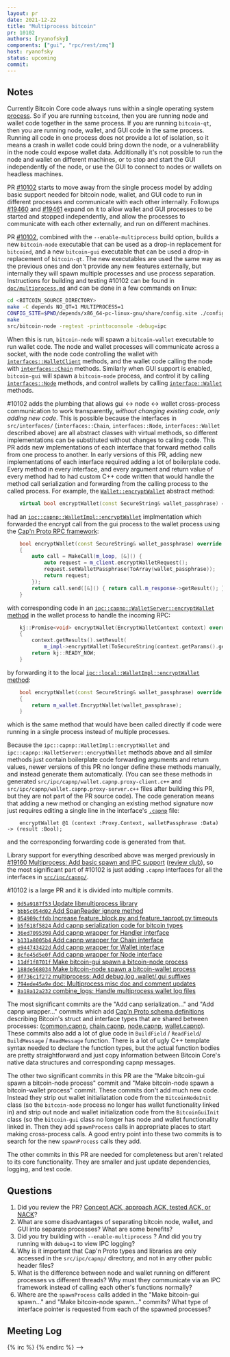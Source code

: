 ```yaml
---
layout: pr
date: 2021-12-22
title: "Multiprocess bitcoin"
pr: 10102
authors: [ryanofsky]
components: ["gui", "rpc/rest/zmq"]
host: ryanofsky
status: upcoming
commit:
---
```


## Notes

Currently Bitcoin Core code always runs within a single operating system
[process](https://en.wikipedia.org/wiki/Process_(computing)). So if you are
running `bitcoind`, then you are running node and wallet code together in the
same process. If you are running `bitcoin-qt`, then you are running node,
wallet, and GUI code in the same process. Running all code in one process does
not provide a lot of isolation, so it means a crash in wallet code could bring
down the node, or a vulnerablility in the node could expose wallet data.
Additionally it's not possible to run the node and wallet on different machines,
or to stop and start the GUI independently of the node, or use the GUI to
connect to nodes or wallets on headless machines.

PR [#10102](https://github.com/bitcoin/bitcoin/pull/10102) starts to move away
from the single process model by adding basic support needed for bitcoin node,
wallet, and GUI code to run in different processes and communicate with each
other internally. Followups
[#19460](https://github.com/bitcoin/bitcoin/pull/19460) and
[#19461](https://github.com/bitcoin/bitcoin/pull/19461) expand on it to allow
wallet and GUI processes to be started and stopped independently, and allow the
processes to communicate with each other externally, and run on different
machines.

PR [#10102](https://github.com/bitcoin/bitcoin/pull/10102), combined with the
`--enable-multiprocess` build option, builds a new `bitcoin-node` executable
that can be used as a drop-in replacement for `bitcoind`, and a new
`bitcoin-gui` executable that can be used a drop-in replacement of `bitcoin-qt`.
The new executables are used the same way as the previous ones and don't provide
any new features externally, but internally they will spawn multiple processes
and use process separation. Instructions for building and testing #10102 can be
found in
[`doc/multiprocess.md`](https://github.com/ryanofsky/bitcoin/blob/pr/ipc.168/doc/multiprocess.md#installation)
and can be done in a few commands on linux:

```bash
cd <BITCOIN_SOURCE_DIRECTORY>
make -C depends NO_QT=1 MULTIPROCESS=1
CONFIG_SITE=$PWD/depends/x86_64-pc-linux-gnu/share/config.site ./configure
make
src/bitcoin-node -regtest -printtoconsole -debug=ipc
```

When this is run, `bitcoin-node` will spawn a `bitcoin-wallet` executable to run
wallet code. The node and wallet processes will communicate across a socket,
with the node code controlling the wallet with
[`interfaces::WalletClient`](https://github.com/ryanofsky/bitcoin/blob/pr/ipc.168/src/interfaces/wallet.h#L310-L313)
methods, and the wallet code calling the node with
[`interfaces::Chain`](https://github.com/ryanofsky/bitcoin/blob/pr/ipc.168/src/interfaces/chain.h#L92)
methods. Similarly when GUI support is enabled, `bitcoin-gui` will spawn a
`bitcoin-node` process, and control it by calling
[`interfaces::Node`](https://github.com/ryanofsky/bitcoin/blob/pr/ipc.168/src/interfaces/node.h#L63-L64)
methods, and control wallets by calling
[`interface::Wallet`](https://github.com/ryanofsky/bitcoin/blob/pr/ipc.168/src/interfaces/wallet.h#L52-L53)
methods.

#10102 adds the plumbing that allows gui <-> node <-> wallet cross-process
communication to work transparently, *without changing existing code, only
adding new code*. This is possible because the interfaces in `src/interfaces/`
(`interfaces::Chain`, `interfaces::Node`, `interfaces::Wallet` described above)
are all abstract classes with virtual methods, so different implementations can
be substituted without changes to calling code. This PR adds new implementations
of each interface that forward method calls from one process to another. In
early versions of this PR, adding new implementations of each interface required
adding a lot of boilerplate code. Every method in every interface, and every
argument and return value of every method had to had custom C++ code written
that would handle the method call serialization and forwarding from the calling
process to the called process. For example, the
[`Wallet::encryptWallet`](https://github.com/ryanofsky/bitcoin/blob/pr/ipc.19/src/ipc/interfaces.h#L275)
abstract method:

```c++
    virtual bool encryptWallet(const SecureString& wallet_passphrase) = 0;
```

had an
[`ipc::capnp::WalletImpl::encryptWallet`](https://github.com/ryanofsky/bitcoin/blob/pr/ipc.19/src/ipc/capnp/interfaces.cpp#L205-L213)
implmentation which forwarded the encrypt call from the gui process to the
wallet process using the [Cap'n Proto RPC
framework](https://capnproto.org/cxxrpc.html):

```c++
    bool encryptWallet(const SecureString& wallet_passphrase) override
    {
        auto call = MakeCall(m_loop, [&]() {
            auto request = m_client.encryptWalletRequest();
            request.setWalletPassphrase(ToArray(wallet_passphrase));
            return request;
        });
        return call.send([&]() { return call.m_response->getResult(); });
    }
```

with corresponding code in an [`ipc::capnp::WalletServer::encryptWallet`
method](https://github.com/ryanofsky/bitcoin/blob/pr/ipc.19/src/ipc/capnp/server.cpp#L102-L107)
in the wallet process to handle the incoming RPC:

```c++
    kj::Promise<void> encryptWallet(EncryptWalletContext context) override
    {
        context.getResults().setResult(
            m_impl->encryptWallet(ToSecureString(context.getParams().getWalletPassphrase())));
        return kj::READY_NOW;
    }
```

by forwarding it to the local [`ipc::local::WalletImpl::encryptWallet`
method](https://github.com/ryanofsky/bitcoin/blob/pr/ipc.19/src/ipc/local/interfaces.cpp#L150-L153):

```c++
    bool encryptWallet(const SecureString& wallet_passphrase) override
    {
        return m_wallet.EncryptWallet(wallet_passphrase);
    }
```

which is the same method that would have been called directly if code were
running in a single process instead of multiple processes.

Because the `ipc::capnp::WalletImpl::encryptWallet` and
`ipc::capnp::WalletServer::encryptWallet` methods above and all similar methods
just contain boilerplate code forwarding arguments and return values, newer
versions of this PR no longer define these methods manually, and instead
generate them automatically. (You can see these methods in generated
`src/ipc/capnp/wallet.capnp.proxy-client.c++` and
`src/ipc/capnp/wallet.capnp.proxy-server.c++` files after building this PR, but
they are not part of the PR source code). The code generation means that adding
a new method or changing an existing method signature now just requires editing
a single line in the interface's
[`.capnp`](https://github.com/ryanofsky/bitcoin/blob/pr/ipc.168/src/ipc/capnp/wallet.capnp#L20)
file:

```capnproto
    encryptWallet @1 (context :Proxy.Context, walletPassphrase :Data) -> (result :Bool);
```

and the corresponding forwarding code is generated from that.

Library support for everything described above was merged previously in [#19160
Multiprocess: Add basic spawn and IPC
support](https://github.com/bitcoin/bitcoin/pull/19160) ([review
club](https://bitcoincore.reviews/19160)), so the most significant part of
#10102 is just adding `.capnp` interfaces for all the interfaces in
[`src/ipc/capnp/`](https://github.com/ryanofsky/bitcoin/tree/pr/ipc.168/src/ipc/capnp).

#10102 is a large PR and it is divided into multiple commits.

- [`0d5a9187f53` Update libmultiprocess library](https://github.com/bitcoin/bitcoin/pull/10102/commits/0d5a9187f53bd419c8e11a3388d08e690a78f8ec)
- [`bbb5c054d02` Add SpanReader ignore method](https://github.com/bitcoin/bitcoin/pull/10102/commits/bbb5c054d023fa840dcf57c818a5fb7c0ecaac17)
- [`054909cffdb` Increase feature_block.py and feature_taproot.py timeouts](https://github.com/bitcoin/bitcoin/pull/10102/commits/054909cffdb0c607321f8ef31d551a1d4f680b33)
- [`b5f618f5824` Add capnp serialization code for bitcoin types](https://github.com/bitcoin/bitcoin/pull/10102/commits/b5f618f582499e15bd51883a102ad0e58beab033)
- [`36ed7095398` Add capnp wrapper for Handler interface](https://github.com/bitcoin/bitcoin/pull/10102/commits/36ed7095398c4811898aa1c3d3f8d42b63e4b432)
- [`b131a8005b4` Add capnp wrapper for Chain interface](https://github.com/bitcoin/bitcoin/pull/10102/commits/b131a8005b41b8bf6866e7c4383f732fc6ddbfe6)
- [`e944743422d` Add capnp wrapper for Wallet interface](https://github.com/bitcoin/bitcoin/pull/10102/commits/e944743422dda816ece691569602f0a2bb67a1a7)
- [`8cfe45d5e0f` Add capnp wrapper for Node interface](https://github.com/bitcoin/bitcoin/pull/10102/commits/8cfe45d5e0f54ce88e5278856b861f02f75af1b8)
- [`11df1f8701f` Make bitcoin-gui spawn a bitcoin-node process](https://github.com/bitcoin/bitcoin/pull/10102/commits/11df1f8701f4f693b0c2fbdc0000649a625ec150)
- [`188de568034` Make bitcoin-node spawn a bitcoin-wallet process](https://github.com/bitcoin/bitcoin/pull/10102/commits/188de5680348dfb6993d4f8c0a43437eb1436ffd)
- [`0f736c1f272` multiprocess: Add debug.log .wallet/.gui suffixes](https://github.com/bitcoin/bitcoin/pull/10102/commits/0f736c1f272c23a9ab1d3c0f915f1ba855c28d32)
- [`794ede45a9e` doc: Multiprocess misc doc and comment updates](https://github.com/bitcoin/bitcoin/pull/10102/commits/794ede45a9e2dd685a564fc59e02d26e7287a78a)
- [`8a18a12a232` combine_logs: Handle multiprocess wallet log files](https://github.com/bitcoin/bitcoin/pull/10102/commits/8a18a12a23277c64e2af05867607ed4471b1a692)

The most significant commits are the "Add canp serialization..." and "Add capnp
wrapper..." commits which add [Cap'n Proto schema
definitions](https://capnproto.org/language.html) describing Bitcoin's struct
and interface types that are shared between processes:
([common.capnp](https://github.com/ryanofsky/bitcoin/blob/pr/ipc.168/src/ipc/capnp/common.capnp),
[chain.capnp](https://github.com/ryanofsky/bitcoin/blob/pr/ipc.168/src/ipc/capnp/chain.capnp),
[node.capnp](https://github.com/ryanofsky/bitcoin/blob/pr/ipc.168/src/ipc/capnp/node.capnp),
[wallet.capnp](https://github.com/ryanofsky/bitcoin/blob/pr/ipc.168/src/ipc/capnp/wallet.capnp)).
These commits also add a lot of glue code in `BuildField` / `ReadField`/
`BuildMessage` / `ReadMessage` function. There is a lot of ugly C++ template
syntax needed to declare the function types, but the actual function bodies are
pretty straightforward and just copy information between Bitcoin Core's native
data structures and corresponding capnp messages.

The other two significant commits in this PR are the "Make bitcoin-gui spawn a
bitcoin-node process" commit and "Make bitcoin-node spawn a bitcoin-wallet
process" commit. These commits don't add much new code. Instead they strip out
wallet initialiatation code from the `BitcoinNodeInit` class (so the
`bitcoin-node` process no longer has wallet functionality linked in) and strip
out node and wallet initialization code from the `BitcoinGuiInit` class (so the
`bitcoin-gui` class no longer has node and wallet functionality linked in. Then
they add `spawnProcess` calls in appropriate places to start making
cross-process calls. A good entry point into these two commits is to search for
the new `spawnProcess` calls they add.

The other commits in this PR are needed for completeness but aren't related to
its core functionality. They are smaller and just update dependencies, logging,
and test code.

## Questions

1. Did you review the PR? [Concept ACK, approach ACK, tested ACK, or NACK](https://github.com/bitcoin/bitcoin/blob/master/CONTRIBUTING.md#peer-review)?
2. What are some disadvantages of separating bitcoin node, wallet, and GUI into separate processes? What are some benefits?
3. Did you try building with `--enable-multiprocess` ? And did you try running with `debug=1` to view IPC logging?
4. Why is it important that Cap'n Proto types and libraries are only accessed in the `src/ipc/capnp/` directory, and not in any other public header files?
5. What is the difference between node and wallet running on different processes vs different threads? Why must they communicate via an IPC framework instead of calling each other's functions normally?
6. Where are the `spawnProcess` calls added in the "Make bitcoin-gui spawn..." and "Make bitcoin-node spawn..." commits? What type of interface pointer is requested from each of the spawned processes?

## Meeting Log

{% irc %}
{% endirc %}
-->

